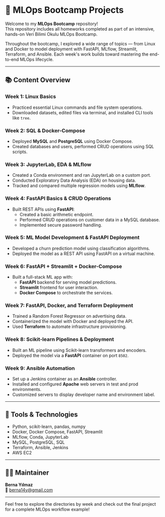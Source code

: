 # 🚀 MLOps Bootcamp Projects

Welcome to my **MLOps Bootcamp** repository!  
This repository includes all homeworks completed as part of an intensive, hands-on Veri Bilimi Okulu MLOps Bootcamp.

Throughout the bootcamp, I explored a wide range of topics — from Linux and Docker to model deployment with FastAPI, MLflow, Streamlit, Terraform, and Ansible. Each week's work builds toward mastering the end-to-end MLOps lifecycle.

---

## 📚 Content Overview

### Week 1: Linux Basics
- Practiced essential Linux commands and file system operations.
- Downloaded datasets, edited files via terminal, and installed CLI tools like `tree`.

### Week 2: SQL & Docker-Compose
- Deployed **MySQL** and **PostgreSQL** using Docker Compose.
- Created databases and users, performed CRUD operations using SQL scripts.

### Week 3: JupyterLab, EDA & MLflow
- Created a Conda environment and ran JupyterLab on a custom port.
- Conducted Exploratory Data Analysis (EDA) on housing data.
- Tracked and compared multiple regression models using **MLflow**.

### Week 4: FastAPI Basics & CRUD Operations
- Built REST APIs using **FastAPI**:
  - Created a basic arithmetic endpoint.
  - Performed CRUD operations on customer data in a MySQL database.
  - Implemented secure password handling.

### Week 5: ML Model Development & FastAPI Deployment
- Developed a churn prediction model using classification algorithms.
- Deployed the model as a REST API using FastAPI on a virtual machine.

### Week 6: FastAPI + Streamlit + Docker-Compose
- Built a full-stack ML app with:
  - **FastAPI** backend for serving model predictions.
  - **Streamlit** frontend for user interaction.
  - **Docker Compose** to orchestrate the services.

### Week 7: FastAPI, Docker, and Terraform Deployment
- Trained a Random Forest Regressor on advertising data.
- Containerized the model with Docker and deployed the API.
- Used **Terraform** to automate infrastructure provisioning.

### Week 8: Scikit-learn Pipelines & Deployment
- Built an ML pipeline using Scikit-learn transformers and encoders.
- Deployed the model via a **FastAPI** container on port `8502`.

### Week 9: Ansible Automation
- Set up a Jenkins container as an **Ansible** controller.
- Installed and configured **Apache** web servers in test and prod environments.
- Customized servers to display developer name and environment label.

---


## 🧰 Tools & Technologies

- Python, scikit-learn, pandas, numpy
- Docker, Docker Compose, FastAPI, Streamlit
- MLflow, Conda, JupyterLab
- MySQL, PostgreSQL, SQL
- Terraform, Ansible, Jenkins
- AWS EC2

---

## 👩‍💻 Maintainer

**Berna Yılmaz**  
📧 berna14y@gmail.com

---

Feel free to explore the directories by week and check out the final project for a complete MLOps workflow example!
